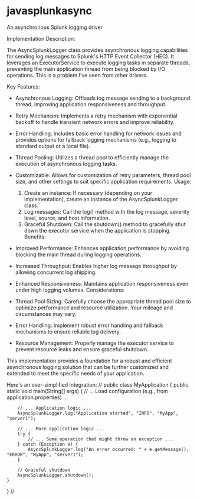 # javasplunkasync
An asynchronous Splunk logging driver

Implementation Description:

The AsyncSplunkLogger class provides asynchronous logging capabilities for sending log messages to Splunk's HTTP Event Collector (HEC). It leverages an ExecutorService to execute logging tasks in separate threads, preventing the main application thread from being blocked by I/O operations.  This is a problem I've seen from other drivers. 

Key Features:

- Asynchronous Logging: Offloads log message sending to a background thread, improving application responsiveness and throughput.
- Retry Mechanism: Implements a retry mechanism with exponential backoff to handle transient network errors and improve reliability.
- Error Handling: Includes basic error handling for network issues and provides options for fallback logging mechanisms (e.g., logging to standard output or a local file).
- Thread Pooling: Utilizes a thread pool to efficiently manage the execution of asynchronous logging tasks.
- Customizable: Allows for customization of retry parameters, thread pool size, and other settings to suit specific application requirements.
Usage:

  1. Create an instance: If necessary (depending on your implementation), create an instance of the AsyncSplunkLogger class.
  2. Log messages: Call the log() method with the log message, severity level, source, and host information.
  3. Graceful Shutdown: Call the shutdown() method to gracefully shut down the executor service when the application is stopping.
Benefits:

- Improved Performance: Enhances application performance by avoiding blocking the main thread during logging operations.
- Increased Throughput: Enables higher log message throughput by allowing concurrent log shipping.
- Enhanced Responsiveness: Maintains application responsiveness even under high logging volumes.
Considerations:

- Thread Pool Sizing: Carefully choose the appropriate thread pool size to optimize performance and resource utilization.  Your mileage and circumstances may vary.  
- Error Handling: Implement robust error handling and fallback mechanisms to ensure reliable log delivery.
- Resource Management: Properly manage the executor service to prevent resource leaks and ensure graceful shutdown.

This implementation provides a foundation for a robust and efficient asynchronous logging solution that can be further customized and extended to meet the specific needs of your application.

Here's an over-simplified integration:
//
public class MyApplication {
    public static void main(String[] args) {
        // ... Load configuration (e.g., from application.properties) ...

        // ... Application logic ...
        AsyncSplunkLogger.log("Application started", "INFO", "MyApp", "server1");

        // ... More application logic ...
        try {
            // ... Some operation that might throw an exception ...
        } catch (Exception e) {
            AsyncSplunkLogger.log("An error occurred: " + e.getMessage(), "ERROR", "MyApp", "server1"); 
        }

        // Graceful shutdown
        AsyncSplunkLogger.shutdown(); 
    }
}
//
